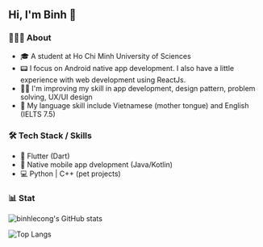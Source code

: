 ## Hi, I'm Binh 👋

### 👨🏻‍💻 About
- 🎓 A student at Ho Chi Minh University of Sciences
- 📟 I focus on Android native app development. I also have a little experience with web development using ReactJs.
- 🏃‍♂️ I'm improving my skill in app development, design pattern, problem solving, UX/UI design
- 💬 My language skill include Vietnamese (mother tongue) and English (IELTS 7.5)

### 🛠 Tech Stack / Skills
- 🎯 Flutter (Dart)
- 📱 Native mobile app dvelopment (Java/Kotlin)
- 💻 Python | C++ (pet projects)

### 📊 Stat
![binhlecong's GitHub stats](https://github-readme-stats.vercel.app/api?username=binhlecong&show_icons=true&theme=cobalt)

![Top Langs](https://github-readme-stats.vercel.app/api/top-langs/?username=binhlecong&theme=nightowl&layout=compact)
